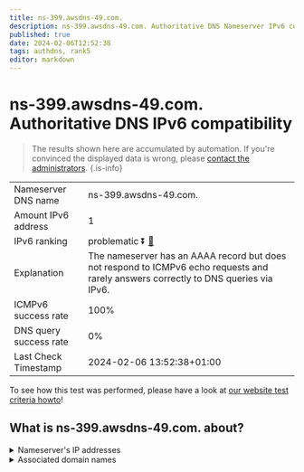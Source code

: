 ```yaml
---
title: ns-399.awsdns-49.com.
description: ns-399.awsdns-49.com. Authoritative DNS Nameserver IPv6 compatibility
published: true
date: 2024-02-06T12:52:38
tags: authdns, rank5
editor: markdown
---
```


# ns-399.awsdns-49.com. Authoritative DNS IPv6 compatibility

> The results shown here are accumulated by automation. If you're convinced the displayed data is wrong, please [contact the administrators](/howto/chat). 
{.is-info}




|   |   |
| - | - |
| Nameserver DNS name | ns-399.awsdns-49.com.
| Amount IPv6 address | 1
| IPv6 ranking | problematic :arrow_double_down: [🔗](/howto/ranking) |
| Explanation | The nameserver has an AAAA record but does not respond to ICMPv6 echo requests and rarely answers correctly to DNS queries via IPv6. |
| ICMPv6 success rate | 100%|
| DNS query success rate | 0% |
| Last Check Timestamp | 2024-02-06 13:52:38+01:00 |

To see how this test was performed, please have a look at [our website test criteria howto](/howto/testcriteria/authdns)!


## What is ns-399.awsdns-49.com. about?




<details>
<summary>Nameserver's IP addresses</summary>

2600:9000:5301:8f00::1

</details>



<details>
<summary>Associated domain names</summary>

www.hbomax.com

</details>
